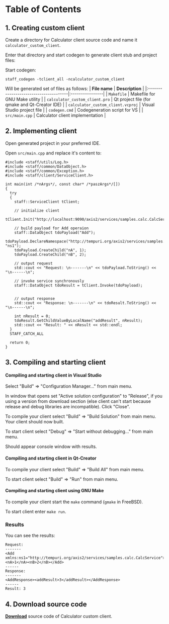 <h1>Table of Contents</h1>


## 1. Creating custom client ##

Create a directory for Calculator client source code and name it `calculator_custom_client`.

Enter that directory and start codegen to generate client stub and project files:

Start codegen:
```
staff_codegen -tclient_all -ncalculator_custom_client
```


Will be generated set of files as follows:
| **File name**                         | **Description** |
|:--------------------------------------|:----------------|
| `Makefile`                            | Makefile for GNU Make utility |
| `calculator_custom_client.pro`        | Qt project file (for qmake and Qt-Creator IDE) |
| `calculator_custom_client.vcproj`     | Visual Studio project file |
| `codegen.cmd`                         | Codegeneration script for VS |
| `src/main.cpp`                        | Calculator client implementation |


## 2. Implementing client ##

Open generated project in your preferred IDE.

Open `src/main.cpp` and replace it's content to:
```
#include <staff/utils/Log.h>
#include <staff/common/DataObject.h>
#include <staff/common/Exception.h>
#include <staff/client/ServiceClient.h>

int main(int /*nArgs*/, const char* /*paszArgs*/[])
{
  try
  {
    staff::ServiceClient tClient;

    // initialize client
    tClient.Init("http://localhost:9090/axis2/services/samples.calc.CalcService");

    // build payload for Add operaion
    staff::DataObject tdoPayload("Add");
    tdoPayload.DeclareNamespace("http://tempuri.org/axis2/services/samples.calc.CalcService", "ns1");
    tdoPayload.CreateChild("nA", 1);
    tdoPayload.CreateChild("nB", 2);

    // output request
    std::cout << "Request: \n-------\n" << tdoPayload.ToString() << "\n------\n";

    // invoke service synchronously
    staff::DataObject tdoResult = tClient.Invoke(tdoPayload);


    // output response
    std::cout << "Response: \n-------\n" << tdoResult.ToString() << "\n------\n";

    int nResult = 0;
    tdoResult.GetChildValueByLocalName("addResult", nResult);
    std::cout << "Result: " << nResult << std::endl;
  }
  STAFF_CATCH_ALL

  return 0;
}

```


## 3. Compiling and starting client ##


#### Compiling and starting client in Visual Studio ####

Select "Build" => "Configuration Manager..." from main menu.

In window that opens set "Active solution configuration" to "Release", if you using a version from download section (else client can't start because release and debug libraries are incompatible). Click "Close".

To compile your client select "Build" => "Build Solution" from main menu. Your client should now built.

To start client select "Debug" => "Start without debugging..." from main menu.

Should appear console window with results.


#### Compiling and starting client in Qt-Creator ####

To compile your client select "Build" => "Build All" from main menu.

To start client select "Build" => "Run" from main menu.


#### Compiling and starting client using GNU Make ####

To compile your client start the `make` command (`gmake` in FreeBSD).

To start client enter `make run`.

### Results ###
You can see the results:
```
Request: 
-------
<Add xmlns:ns1="http://tempuri.org/axis2/services/samples.calc.CalcService"><nA>1</nA><nB>2</nB></Add>
------
Response: 
-------
<AddResponse><addResult>3</addResult></AddResponse>
------
Result: 3
```


## 4. Download source code ##

**[Download](http://staff.googlecode.com/files/samples.calculator_custom_client.7z)** source code of Calculator custom client.
